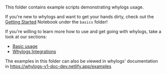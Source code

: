 This folder contains example scripts demonstrating whylogs usage.

If you're new to whylogs and want to get your hands dirty, check out the [Getting Started](./basic/Getting_Started.ipynb) Notebook under the `basics` folder!

If you're willing to learn more how to use and get going with whylogs, take a look at our sections:
- [Basic usage](./basic)
- [Whylogs Integrations](./integrations/)

The examples in this folder can also be viewed in whylogs' documentation in https://whylogs-v1-doc-dev.netlify.app/examples
